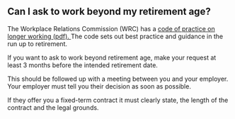 ##  Can I ask to work beyond my retirement age?

The Workplace Relations Commission (WRC) has a [ code of practice on longer
working (pdf). ](http://www.irishstatutebook.ie/eli/2017/si/600/made/en/pdf)
The code sets out best practice and guidance in the run up to retirement.

If you want to ask to work beyond retirement age, make your request at least 3
months before the intended retirement date.

This should be followed up with a meeting between you and your employer. Your
employer must tell you their decision as soon as possible.

If they offer you a fixed-term contract it must clearly state, the length of
the contract and the legal grounds.
